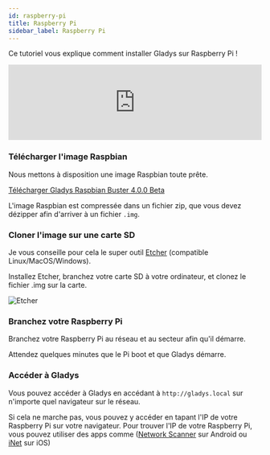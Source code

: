 ```yaml
---
id: raspberry-pi
title: Raspberry Pi
sidebar_label: Raspberry Pi
---
```


Ce tutoriel vous explique comment installer Gladys sur Raspberry Pi !

<iframe width="100%" src="https://www.youtube.com/embed/yWAX-NAxjZQ" frameborder="0" allow="accelerometer; autoplay; encrypted-media; gyroscope; picture-in-picture" allowfullscreen></iframe>

### Télécharger l'image Raspbian

Nous mettons à disposition une image Raspbian toute prête.

<p>
<a class="button button--outline button--primary" href="https://mirror-fr-2.gladysassistant.com/releases/gladys-4.0.0-beta-raspbian-buster.img.zip">Télécharger Gladys Raspbian Buster 4.0.0 Beta</a>
</p>

L'image Raspbian est compressée dans un fichier zip, que vous devez dézipper afin d'arriver à un fichier `.img`.

### Cloner l'image sur une carte SD

Je vous conseille pour cela le super outil [Etcher](https://etcher.io/) (compatible Linux/MacOS/Windows).

Installez Etcher, branchez votre carte SD à votre ordinateur, et clonez le fichier .img sur la carte.

<img src="/fr/img/docs/installation/etcher.png" alt="Etcher"  />

### Branchez votre Raspberry Pi

Branchez votre Raspberry Pi au réseau et au secteur afin qu'il démarre.

Attendez quelques minutes que le Pi boot et que Gladys démarre.

### Accéder à Gladys

Vous pouvez accéder à Gladys en accédant à `http://gladys.local` sur n'importe quel navigateur sur le réseau.

Si cela ne marche pas, vous pouvez y accéder en tapant l'IP de votre Raspberry Pi sur votre navigateur. Pour trouver l'IP de votre Raspberry Pi, vous pouvez utiliser des apps comme ([Network Scanner](https://play.google.com/store/apps/details?id=com.easymobile.lan.scanner&hl=fr) sur Android ou [iNet](https://itunes.apple.com/fr/app/inet-network-scanner/id340793353?mt=8) sur iOS)
